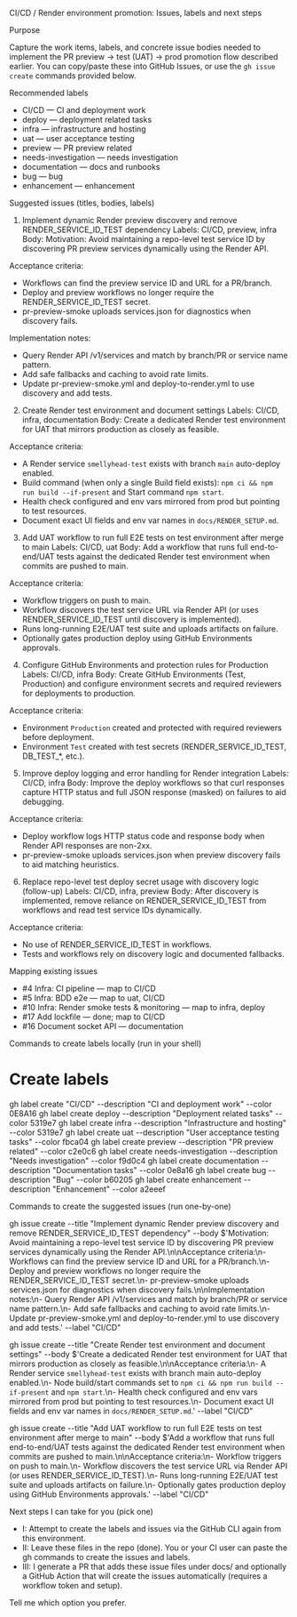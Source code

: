 CI/CD / Render environment promotion: Issues, labels and next steps

Purpose

Capture the work items, labels, and concrete issue bodies needed to implement the PR preview → test (UAT) → prod promotion flow described earlier. You can copy/paste these into GitHub Issues, or use the `gh issue create` commands provided below.

Recommended labels

- CI/CD — CI and deployment work
- deploy — deployment related tasks
- infra — infrastructure and hosting
- uat — user acceptance testing
- preview — PR preview related
- needs-investigation — needs investigation
- documentation — docs and runbooks
- bug — bug
- enhancement — enhancement

Suggested issues (titles, bodies, labels)

1) Implement dynamic Render preview discovery and remove RENDER_SERVICE_ID_TEST dependency
Labels: CI/CD, preview, infra
Body:
Motivation: Avoid maintaining a repo-level test service ID by discovering PR preview services dynamically using the Render API.

Acceptance criteria:
- Workflows can find the preview service ID and URL for a PR/branch.
- Deploy and preview workflows no longer require the RENDER_SERVICE_ID_TEST secret.
- pr-preview-smoke uploads services.json for diagnostics when discovery fails.

Implementation notes:
- Query Render API /v1/services and match by branch/PR or service name pattern.
- Add safe fallbacks and caching to avoid rate limits.
- Update pr-preview-smoke.yml and deploy-to-render.yml to use discovery and add tests.


2) Create Render test environment and document settings
Labels: CI/CD, infra, documentation
Body:
Create a dedicated Render test environment for UAT that mirrors production as closely as feasible.

Acceptance criteria:
- A Render service `smellyhead-test` exists with branch `main` auto-deploy enabled.
- Build command (when only a single Build field exists): `npm ci && npm run build --if-present` and Start command `npm start`.
- Health check configured and env vars mirrored from prod but pointing to test resources.
- Document exact UI fields and env var names in `docs/RENDER_SETUP.md`.


3) Add UAT workflow to run full E2E tests on test environment after merge to main
Labels: CI/CD, uat
Body:
Add a workflow that runs full end-to-end/UAT tests against the dedicated Render test environment when commits are pushed to main.

Acceptance criteria:
- Workflow triggers on push to main.
- Workflow discovers the test service URL via Render API (or uses RENDER_SERVICE_ID_TEST until discovery is implemented).
- Runs long-running E2E/UAT test suite and uploads artifacts on failure.
- Optionally gates production deploy using GitHub Environments approvals.


4) Configure GitHub Environments and protection rules for Production
Labels: CI/CD, infra
Body:
Create GitHub Environments (Test, Production) and configure environment secrets and required reviewers for deployments to production.

Acceptance criteria:
- Environment `Production` created and protected with required reviewers before deployment.
- Environment `Test` created with test secrets (RENDER_SERVICE_ID_TEST, DB_TEST_*, etc.).


5) Improve deploy logging and error handling for Render integration
Labels: CI/CD, infra
Body:
Improve the deploy workflows so that curl responses capture HTTP status and full JSON response (masked) on failures to aid debugging.

Acceptance criteria:
- Deploy workflow logs HTTP status code and response body when Render API responses are non-2xx.
- pr-preview-smoke uploads services.json when preview discovery fails to aid matching heuristics.


6) Replace repo-level test deploy secret usage with discovery logic (follow-up)
Labels: CI/CD, infra, preview
Body:
After discovery is implemented, remove reliance on RENDER_SERVICE_ID_TEST from workflows and read test service IDs dynamically.

Acceptance criteria:
- No use of RENDER_SERVICE_ID_TEST in workflows.
- Tests and workflows rely on discovery logic and documented fallbacks.


Mapping existing issues

- #4 Infra: CI pipeline — map to CI/CD
- #5 Infra: BDD e2e — map to uat, CI/CD
- #10 Infra: Render smoke tests & monitoring — map to infra, deploy
- #17 Add lockfile — done; map to CI/CD
- #16 Document socket API — documentation


Commands to create labels locally (run in your shell)

# Create labels
gh label create "CI/CD" --description "CI and deployment work" --color 0E8A16
gh label create deploy --description "Deployment related tasks" --color 5319e7
gh label create infra --description "Infrastructure and hosting" --color 5319e7
gh label create uat --description "User acceptance testing tasks" --color fbca04
gh label create preview --description "PR preview related" --color c2e0c6
gh label create needs-investigation --description "Needs investigation" --color f9d0c4
gh label create documentation --description "Documentation tasks" --color 0e8a16
gh label create bug --description "Bug" --color b60205
gh label create enhancement --description "Enhancement" --color a2eeef


Commands to create the suggested issues (run one-by-one)

gh issue create --title "Implement dynamic Render preview discovery and remove RENDER_SERVICE_ID_TEST dependency" --body $'Motivation: Avoid maintaining a repo-level test service ID by discovering PR preview services dynamically using the Render API.\n\nAcceptance criteria:\n- Workflows can find the preview service ID and URL for a PR/branch.\n- Deploy and preview workflows no longer require the RENDER_SERVICE_ID_TEST secret.\n- pr-preview-smoke uploads services.json for diagnostics when discovery fails.\n\nImplementation notes:\n- Query Render API /v1/services and match by branch/PR or service name pattern.\n- Add safe fallbacks and caching to avoid rate limits.\n- Update pr-preview-smoke.yml and deploy-to-render.yml to use discovery and add tests.' --label "CI/CD"

gh issue create --title "Create Render test environment and document settings" --body $'Create a dedicated Render test environment for UAT that mirrors production as closely as feasible.\n\nAcceptance criteria:\n- A Render service `smellyhead-test` exists with branch main auto-deploy enabled.\n- Node build/start commands set to `npm ci && npm run build --if-present` and `npm start`.\n- Health check configured and env vars mirrored from prod but pointing to test resources.\n- Document exact UI fields and env var names in `docs/RENDER_SETUP.md`.' --label "CI/CD"

gh issue create --title "Add UAT workflow to run full E2E tests on test environment after merge to main" --body $'Add a workflow that runs full end-to-end/UAT tests against the dedicated Render test environment when commits are pushed to main.\n\nAcceptance criteria:\n- Workflow triggers on push to main.\n- Workflow discovers the test service URL via Render API (or uses RENDER_SERVICE_ID_TEST).\n- Runs long-running E2E/UAT test suite and uploads artifacts on failure.\n- Optionally gates production deploy using GitHub Environments approvals.' --label "CI/CD"


Next steps I can take for you (pick one)

- I: Attempt to create the labels and issues via the GitHub CLI again from this environment.
- II: Leave these files in the repo (done). You or your CI user can paste the gh commands to create the issues and labels.
- III: I generate a PR that adds these issue files under docs/ and optionally a GitHub Action that will create the issues automatically (requires a workflow token and setup).

Tell me which option you prefer.
